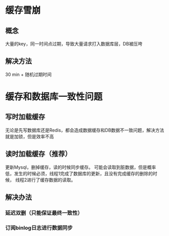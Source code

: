 # 缓存雪崩
## 概念
大量的key，同一时间点过期，导致大量请求打入数据库层，DB被压垮

## 解决方法
30 min + 随机过期时间

# 缓存和数据库一致性问题
## 写时加载缓存
无论是先写数据库还是Redis，都会造成数据缓存和DB数据不一致问题，解决方法就是加锁，但是效率不高

## 读时加载缓存（推荐）
更新Mysql，删掉缓存，读的时候同步缓存。 可能会读取到脏数据，但是概率低，发生的时候必须，线程1完成了数据库的更新，且没有完成缓存的删除的时候，
线程2进行了缓存数据的读取。

## 解决办法
### 延迟双删（只能保证最终一致性）

### 订阅binlog日志进行数据同步

